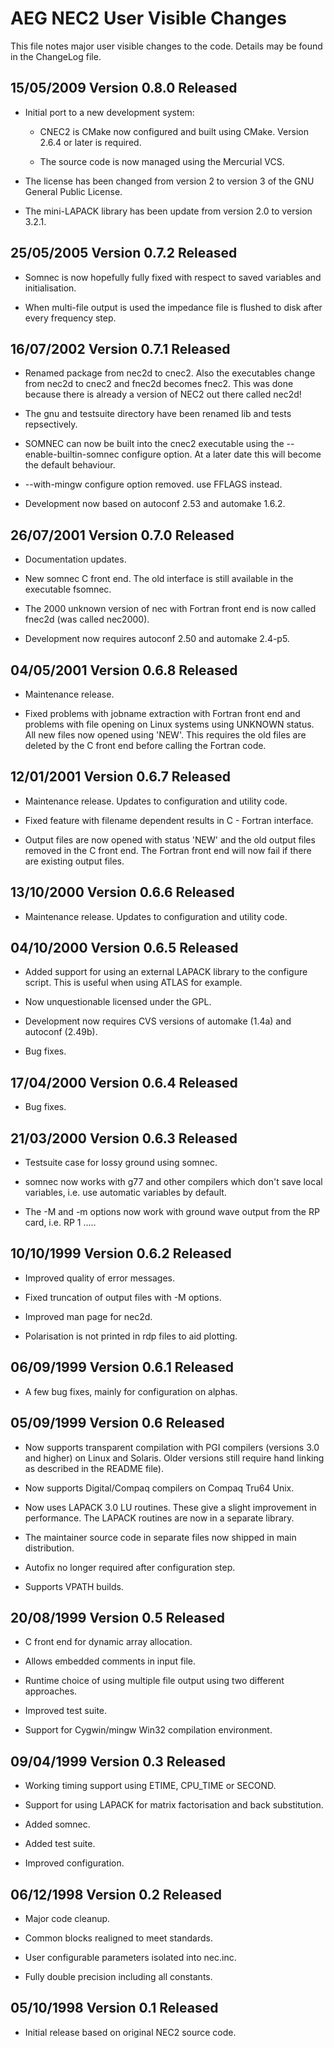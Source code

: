 
# AEG NEC2 User Visible Changes

This file notes major user visible changes to the code. Details may be
found in the ChangeLog file.

## 15/05/2009 Version 0.8.0 Released

* Initial port to a new development system: 

  + CNEC2 is CMake now configured and built using CMake. Version 2.6.4 
    or later is required.

  + The source code is now managed using the Mercurial VCS.

* The license has been changed from version 2 to version 3 of the GNU 
  General Public License.

* The mini-LAPACK library has been update from version 2.0 to version
  3.2.1.

## 25/05/2005 Version 0.7.2 Released

* Somnec is now hopefully fully fixed with respect to saved 
  variables and initialisation.

* When multi-file output is used the impedance file is flushed
  to disk after every frequency step.

## 16/07/2002 Version 0.7.1 Released

* Renamed package from nec2d to cnec2. Also the executables change
  from nec2d to cnec2 and fnec2d becomes fnec2. This was done because
  there is already a version of NEC2 out there called nec2d!

* The gnu and testsuite directory have been renamed lib and tests
  repsectively.

* SOMNEC can now be built into the cnec2 executable using the
  --enable-builtin-somnec configure option. At a later date this will 
  become the default behaviour.

* --with-mingw configure option removed. use FFLAGS instead.

* Development now based on autoconf 2.53 and automake 1.6.2.

## 26/07/2001 Version 0.7.0 Released

* Documentation updates.

* New somnec C front end. The old interface is still available in the
  executable fsomnec.

* The 2000 unknown version of nec with Fortran front end is now
  called fnec2d (was called nec2000).

* Development now requires autoconf 2.50 and automake 2.4-p5.

## 04/05/2001 Version 0.6.8 Released

* Maintenance release.

* Fixed problems with jobname extraction with Fortran front end and
  problems with file opening on Linux systems using UNKNOWN
  status. All new files now opened using 'NEW'. This requires the old
  files are deleted by the C front end before calling the Fortran
  code.

## 12/01/2001 Version 0.6.7 Released

* Maintenance release. Updates to configuration and utility code.

* Fixed feature with filename dependent results in C - Fortran
  interface.

* Output files are now opened with status 'NEW' and the old output 
  files removed in the C front end. The Fortran front end will now 
  fail if there are existing output files.

## 13/10/2000 Version 0.6.6 Released

* Maintenance release. Updates to configuration and utility code.

## 04/10/2000 Version 0.6.5 Released

* Added support for using an external LAPACK library to the configure
  script. This is useful when using ATLAS for example.

* Now unquestionable licensed under the GPL.

* Development now requires CVS versions of automake (1.4a) and
 autoconf (2.49b).

* Bug fixes.

## 17/04/2000 Version 0.6.4 Released

* Bug fixes.

## 21/03/2000 Version 0.6.3 Released

* Testsuite case for lossy ground using somnec.

* somnec now works with g77 and other compilers which don't save
  local variables, i.e. use automatic variables by default.

* The -M and -m options now work with ground wave output from the RP
  card, i.e. RP 1 .....

## 10/10/1999 Version 0.6.2 Released
 
* Improved quality of error messages.

* Fixed truncation of output files with -M options.

* Improved man page for nec2d.

* Polarisation is not printed in rdp files to aid plotting.

## 06/09/1999 Version 0.6.1 Released

* A few bug fixes, mainly for configuration on alphas.

## 05/09/1999 Version 0.6 Released

* Now supports transparent compilation with PGI compilers (versions
  3.0 and higher) on Linux and Solaris. Older versions still require
  hand linking as described in the README file).

* Now supports Digital/Compaq compilers on Compaq Tru64 Unix.

* Now uses LAPACK 3.0 LU routines. These give a slight improvement in
  performance. The LAPACK routines are now in a separate library.

* The maintainer source code in separate files now shipped in main
  distribution.

* Autofix no longer required after configuration step.

* Supports VPATH builds.

## 20/08/1999 Version 0.5 Released

* C front end for dynamic array allocation.

* Allows embedded comments in input file.

* Runtime choice of using multiple file output using two different
 approaches.

* Improved test suite.

* Support for Cygwin/mingw Win32 compilation environment.

## 09/04/1999 Version 0.3 Released

* Working timing support using ETIME, CPU_TIME or SECOND.

* Support for using LAPACK for matrix factorisation and back
  substitution.

* Added somnec.

* Added test suite.

* Improved configuration.

## 06/12/1998 Version 0.2 Released

* Major code cleanup. 
 
* Common blocks realigned to meet standards.

* User configurable parameters isolated into nec.inc.

* Fully double precision including all constants.

## 05/10/1998 Version 0.1 Released

* Initial release based on original NEC2 source code.
